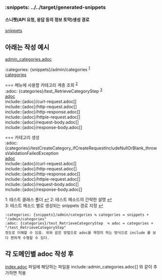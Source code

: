 
### :snippets: ../../target/generated-snippets
#### 스니펫(API 요청, 응답 등의 정보 토막)생성 경로
[snippets](../../target/generated-snippets)

## 아래는 작성 예시
[admin_categories.adoc](admin/category/admin_categories.adoc) 

:categories: {snippets}/admin/categories <sup id="a1">[1](#footnote_1)</sup>  
[categories](../../target/generated-snippets/admin/categories)

=== 메뉴에 사용할 카테고리 계층 조회 <sup id="a2">[2](#footnote_2)</sup>  
:adoc: {categories}/test_RetrieveCategoryStep  <sup id="a3">[3](#footnote_3)</sup>  
[adoc](../../target/generated-snippets/admin/categories/test_RetrieveCategoryStep)  
include::{adoc}/curl-request.adoc[]  
include::{adoc}/http-request.adoc[]  
include::{adoc}/http-response.adoc[]  
include::{adoc}/httpie-request.adoc[]  
include::{adoc}/request-body.adoc[]  
include::{adoc}/response-body.adoc[]  

=== 카테고리 생성  
:adoc: {categories}/testCreateCategory_ifCreateRequestIncludeNullOrBlank_throwsValidationFailedException  
[adoc](../../target/generated-snippets/admin/categories/testCreateCategory_ifCreateRequestIncludeNullOrBlank_throwsValidationFailedException)  
include::{adoc}/curl-request.adoc[]  
include::{adoc}/http-request.adoc[]  
include::{adoc}/http-response.adoc[]  
include::{adoc}/httpie-request.adoc[]  
include::{adoc}/request-body.adoc[]  
include::{adoc}/response-body.adoc[]  

<a id="footnote_1">1</a>: 테스트 클래스 폴더   [↩](#a1)
<a id="footnote_2">2</a>: 테스트 메소드의 간략한 설명  [↩](#a2)  
<a id="footnote_3">3</a>: 테스트 메소드 별로 생성되는 snippets 경로 지정 [↩](#a3)
    
    :categories: {snippets}/admin/categories ≒ categories = snippets + "/admin/categories"
    :adoc: {categories}/test_RetrieveCategoryStep  ≒ adoc = categories + "/test_RetrieveCategoryStep"
    정도로 이해할 수 있음. 위와 같은 방법으로 adoc을 재정의 하는 방식으로 include 를 보다 편하게 수행할 수 있다.


## 각 도메인별 adoc 작성 후

[index.adoc](index.adoc) 파일에 해당하는 파일을
include::admin_categories.adoc[] 와 같이 추가하면 적용